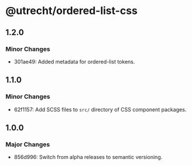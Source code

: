 # @utrecht/ordered-list-css

## 1.2.0

### Minor Changes

- 301ae49: Added metadata for ordered-list tokens.

## 1.1.0

### Minor Changes

- 62f1157: Add SCSS files to `src/` directory of CSS component packages.

## 1.0.0

### Major Changes

- 856d996: Switch from alpha releases to semantic versioning.
